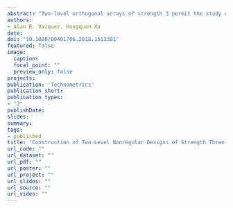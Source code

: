 ```yaml
---
abstract: "Two-level orthogonal arrays of strength 3 permit the study of the main effects and the two-factor interactions of the experimental factors. These arrays are classified into regular and nonregular designs. Good regular designs are available in the literature for large run sizes that are a power of 2. In contrast, good nonregular designs, which have run sizes that are multiples of 8 and are more flexible alternatives to regular designs, are not available for large numbers of runs because their construction is challenging. In this article, we introduce a collection of strength-3 nonregular designs with large run sizes that, to the best of our knowledge, have not been explored before in the design literature. Using theoretical results and algorithmic approaches, we construct nonregular designs with up to 1280 runs. Our designs fill the gaps between the available strength-3 designs with large run sizes and outperform many comparably sized benchmark designs in terms of the aliasing among the two-factor interactions. We show the applicability of our collection of strength-3 designs using an infrared sensor experiment. Supplementary materials for this article are available online."
authors:
- Alan R. Vazquez, Hongquan Xu
date: 
doi: "10.1080/00401706.2018.1513381"
featured: false
image:
  caption:
  focal_point: ""
  preview_only: false
projects:
publication: 'Technometrics'
publication_short: 
publication_types:
- "2"
publishDate: 
slides:
summary:
tags:
- published
title: "Construction of Two-Level Nonregular Designs of Strength Three With Large Run Sizes"
url_code: ""
url_dataset: ""
url_pdf: ""
url_poster: ""
url_project: ""
url_slides: ""
url_source: ""
url_video: ""
---
```

